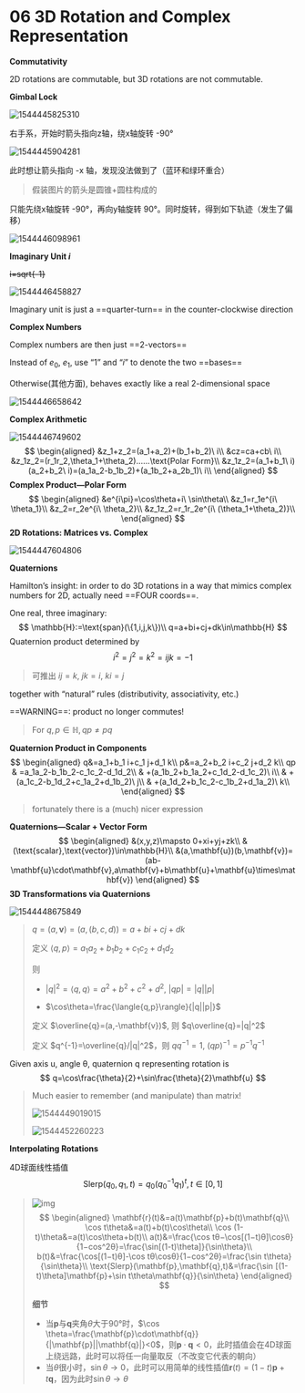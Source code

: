 # 06 3D Rotation and Complex Representation

**Commutativity**

2D rotations are commutable, but 3D rotations are not commutable.

**Gimbal Lock**

![1544445825310](assets/1544445825310.jpg)

右手系，开始时箭头指向z轴，绕x轴旋转 -90°

![1544445904281](assets/1544445904281.jpg)

此时想让箭头指向 -x 轴，发现没法做到了（蓝环和绿环重合）

> 假装图片的箭头是圆锥+圆柱构成的

只能先绕x轴旋转 -90°，再向y轴旋转 90°。同时旋转，得到如下轨迹（发生了偏移）

![1544446098961](assets/1544446098961.jpg)

**Imaginary Unit $i$**

~~i=sqrt{-1}~~

![1544446458827](assets/1544446458827.jpg)

Imaginary unit is just a ==quarter-turn== in the counter-clockwise direction 

**Complex Numbers**

Complex numbers are then just ==2-vectors== 

Instead of $e_0$, $e_1$, use “$1$” and “$i$” to denote the two ==bases== 

Otherwise(其他方面), behaves exactly like a real 2-dimensional space 

![1544446658642](assets/1544446658642.jpg)

**Complex Arithmetic**

![1544446749602](assets/1544446749602.jpg)
$$
\begin{aligned}
&z_1+z_2=(a_1+a_2)+(b_1+b_2)\ i\\
&cz=ca+cb\ i\\
&z_1z_2=(r_1r_2,\theta_1+\theta_2)......\text{Polar Form}\\
&z_1z_2=(a_1+b_1\ i)(a_2+b_2\ i)=(a_1a_2-b_1b_2)+(a_1b_2+a_2b_1)\ i\\
\end{aligned}
$$
**Complex Product—Polar Form**
$$
\begin{aligned}
&e^{i\pi}=\cos\theta+i\ \sin\theta\\
&z_1=r_1e^{i\ \theta_1}\\
&z_2=r_2e^{i\ \theta_2}\\
&z_1z_2=r_1r_2e^{i\ (\theta_1+\theta_2)}\\
\end{aligned}
$$
**2D Rotations: Matrices vs. Complex**

![1544447604806](assets/1544447604806.jpg)

**Quaternions**

Hamilton’s insight: in order to do 3D rotations in a way that mimics complex numbers for 2D, actually need ==FOUR coords==. 

One real, three imaginary: 
$$
\mathbb{H}:=\text{span}(\{1,i,j,k\})\\
q=a+bi+cj+dk\in\mathbb{H}
$$
Quaternion product determined by 
$$
i^2=j^2=k^2=ijk=-1
$$
>可推出 $ij=k,\ jk=i,\ ki=j$

together with “natural” rules (distributivity, associativity, etc.) 

==WARNING==: product no longer commutes! 

> For $q,p\in\mathbb{H},qp\ne pq$

**Quaternion Product in Components**
$$
\begin{aligned}
q&=a_1+b_1 i+c_1 j+d_1 k\\
p&=a_2+b_2 i+c_2 j+d_2 k\\
qp
& =a_1a_2-b_1b_2-c_1c_2-d_1d_2\\
& +(a_1b_2+b_1a_2+c_1d_2-d_1c_2)\ i\\
& +(a_1c_2-b_1d_2+c_1a_2+d_1b_2)\ j\\
& +(a_1d_2+b_1c_2-c_1b_2+d_1a_2)\ k\\
\end{aligned}
$$

> fortunately there is a (much) nicer expression

**Quaternions—Scalar + Vector Form**
$$
\begin{aligned}
&(x,y,z)\mapsto 0+xi+yj+zk\\
&(\text{scalar},\text{vector})\in\mathbb{H}\\
&(a,\mathbf{u})(b,\mathbf{v})=(ab-\mathbf{u}\cdot\mathbf{v},a\mathbf{v}+b\mathbf{u}+\mathbf{u}\times\mathbf{v})
\end{aligned}
$$
**3D Transformations via Quaternions**

![1544448675849](assets/1544448675849.jpg)

> $q=(a,\mathbf{v})=(a,(b,c,d))=a+bi+cj+dk$
>
> 定义 $\langle{q,p}\rangle=a_1a_2+b_1b_2+c_1c_2+d_1d_2$
>
> 则
>
> - $|q|^2=\langle{q,q}\rangle=a^2+b^2+c^2+d^2,\ |qp|=|q||p|$
>
> - $\cos\theta=\frac{\langle{q,p}\rangle}{|q||p|}$
>
> 定义 $\overline{q}=(a,-\mathbf{v})$, 则 $q\overline{q}=|q|^2$
>
> 定义 $q^{-1}=\overline{q}/|q|^2$，则 $qq^{-1} = 1,\ (qp)^{-1}=p^{-1}q^{-1}$

Given axis u, angle θ, quaternion q representing rotation is  
$$
q=\cos\frac{\theta}{2}+\sin\frac{\theta}{2}\mathbf{u}
$$

>Much easier to remember (and manipulate) than matrix! 
>
>![1544449019015](assets/1544449019015.jpg)
>
>![1544452260223](assets/1544452260223.jpg)

**Interpolating Rotations**

4D球面线性插值
$$
\text{Slerp}(q_0,q_1,t)=q_0(q_0^{-1}q_1)^t,t\in[0,1]
$$

>![img](assets/1544452129532.jpg)
>$$
>\begin{aligned}
>\mathbf{r}(t)&=a(t)\mathbf{p}+b(t)\mathbf{q}\\
>\cos t\theta&=a(t)+b(t)\cos\theta\\
>\cos (1-t)\theta&=a(t)\cos\theta+b(t)\\
>a(t)&=\frac{\cos tθ−\cos[(1−t)θ]\cosθ}{1−cos^2θ}=\frac{\sin[(1-t)\theta]}{\sin\theta}\\
>b(t)&=\frac{\cos[(1−t)θ]-\cos tθ\cosθ}{1−cos^2θ}=\frac{\sin t\theta}{\sin\theta}\\
>\text{Slerp}(\mathbf{p},\mathbf{q},t)&=\frac{\sin [(1-t)\theta]\mathbf{p}+\sin t\theta\mathbf{q}}{\sin\theta}
>\end{aligned}
>$$
>
>**细节**
>
>- 当$\mathbf{p}$与$\mathbf{q}$夹角$\theta$大于90°时，$\cos \theta=\frac{\mathbf{p}\cdot\mathbf{q}}{|\mathbf{p}||\mathbf{q}|}<0$，则$\mathbf{p}\cdot\mathbf{q}<0$，此时插值会在4D球面上绕远路，此时可以将任一向量取反（不改变它代表的朝向）
>- 当$\theta$很小时，$\sin \theta\to0$，此时可以用简单的线性插值$\mathbf{r}(t)=(1-t)\mathbf{p}+t\mathbf{q}$，因为此时$\sin \theta\to\theta$

